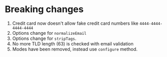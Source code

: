 # Breaking changes

1. Credit card now doesn't allow fake credit card numbers like `4444-4444-4444-4444`
2. Options change for `normalizeEmail`
3. Options change for `stripTags`.
4. No more TLD length (63) is checked with email validation
5. Modes have been removed, instead use `configure` method.
